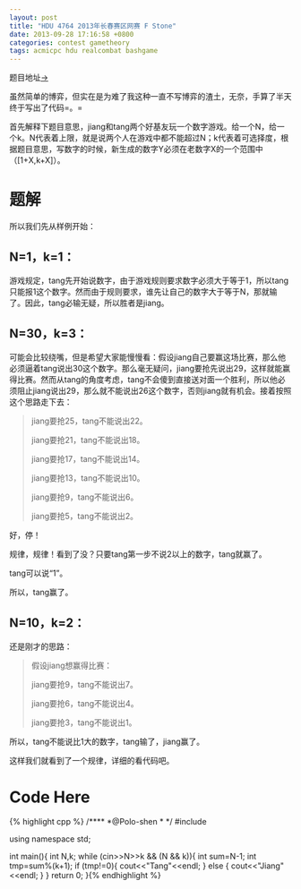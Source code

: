 ```yaml
---
layout: post
title: "HDU 4764 2013年长春赛区网赛 F Stone"
date: 2013-09-28 17:16:58 +0800
categories: contest gametheory
tags: acmicpc hdu realcombat bashgame
---
```

题目地址<a title="HDU 4767" href="http://acm.hdu.edu.cn/showproblem.php?pid=4764" target="_blank">-></a>

虽然简单的博弈，但实在是为难了我这种一直不写博弈的渣土，无奈，手算了半天终于写出了代码=。=

首先解释下题目意思，jiang和tang两个好基友玩一个数字游戏。给一个N，给一个k。N代表着上限，就是说两个人在游戏中都不能超过N；k代表着可选择度，根据题目意思，写数字的时候，新生成的数字Y必须在老数字X的一个范围中（[1+X,k+X]）。

# 题解

所以我们先从样例开始：

## N=1，k=1：

游戏规定，tang先开始说数字，由于游戏规则要求数字必须大于等于1，所以tang只能报1这个数字。然而由于规则要求，谁先让自己的数字大于等于N，那就输了。因此，tang必输无疑，所以胜者是jiang。

## N=30，k=3：

可能会比较绕嘴，但是希望大家能慢慢看：假设jiang自己要赢这场比赛，那么他必须逼着tang说出30这个数字。那么毫无疑问，jiang要抢先说出29，这样就能赢得比赛。然而从tang的角度考虑，tang不会傻到直接送对面一个胜利，所以他必须阻止jiang说出29，那么就不能说出26这个数字，否则jiang就有机会。接着按照这个思路走下去：

<blockquote>jiang要抢25，tang不能说出22。

jiang要抢21，tang不能说出18。

jiang要抢17，tang不能说出14。

jiang要抢13，tang不能说出10。

jiang要抢9，tang不能说出6。

jiang要抢5，tang不能说出2。
</blockquote>

好，停！

规律，规律！看到了没？只要tang第一步不说2以上的数字，tang就赢了。

tang可以说“1”。

所以，tang赢了。

## N=10，k=2：

还是刚才的思路：

<blockquote>假设jiang想赢得比赛：

jiang要抢9，tang不能说出7。

jiang要抢6，tang不能说出4。

jiang要抢3，tang不能说出1。
</blockquote>

所以，tang不能说比1大的数字，tang输了，jiang赢了。

这样我们就看到了一个规律，详细的看代码吧。

# Code Here
{% highlight cpp %}
/****
	*@Polo-shen
	*
	*/
#include <iostream>

using namespace std;

int main(){
    int N,k;
    while (cin>>N>>k && (N && k)){
        int sum=N-1;
        int tmp=sum%(k+1);
        if (tmp!=0){
            cout<<"Tang"<<endl;
        }
        else {
            cout<<"Jiang"<<endl;
        }
    }
    return 0;
}{% endhighlight %}
